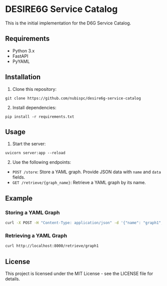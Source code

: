 # DESIRE6G Service Catalog

This is the initial implementation for the D6G Service Catalog.

## Requirements

- Python 3.x
- FastAPI
- PyYAML

## Installation

1. Clone this repository:

`git clone https://github.com/nubispc/desire6g-service-catalog`

2. Install dependencies:

`pip install -r requirements.txt`

## Usage

1. Start the server:

`uvicorn server:app --reload`

2. Use the following endpoints:

- `POST /store`: Store a YAML graph. Provide JSON data with `name` and `data` fields.
- `GET /retrieve/{graph_name}`: Retrieve a YAML graph by its name.

## Example

### Storing a YAML Graph

```bash
curl -X POST -H "Content-Type: application/json" -d '{"name": "graph1", "data": {"nodes": ["A", "B", "C"], "edges": [["A", "B"], ["B", "C"]]}}' http://localhost:8000/store
```

### Retrieving a YAML Graph
```bash
curl http://localhost:8000/retrieve/graph1
```

## License

This project is licensed under the MIT License - see the LICENSE file for details.
